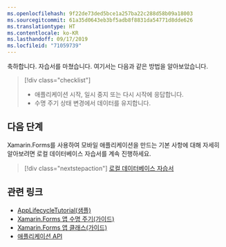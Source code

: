 ```yaml
---
ms.openlocfilehash: 9f22de73ded5bce1a257ba22c288d58b09a18003
ms.sourcegitcommit: 61a35d0643eb3bf5adb8f8831da54771d8dde626
ms.translationtype: HT
ms.contentlocale: ko-KR
ms.lasthandoff: 09/17/2019
ms.locfileid: "71059739"
---
```

축하합니다. 자습서를 마쳤습니다. 여기서는 다음과 같은 방법을 알아보았습니다.

> [!div class="checklist"]
>
> - 애플리케이션 시작, 일시 중지 또는 다시 시작에 응답합니다.
> - 수명 주기 상태 변경에서 데이터를 유지합니다.

## <a name="next-steps"></a>다음 단계

Xamarin.Forms를 사용하여 모바일 애플리케이션을 만드는 기본 사항에 대해 자세히 알아보려면 로컬 데이터베이스 자습서를 계속 진행하세요.

> [!div class="nextstepaction"]
> [로컬 데이터베이스 자습서](~/get-started/tutorials/local-database/index.yml)

## <a name="related-links"></a>관련 링크

- [AppLifecycleTutorial(샘플)](https://docs.microsoft.com/samples/xamarin/xamarin-forms-samples/getstarted-tutorials-applifecycletutorial/)
- [Xamarin.Forms 앱 수명 주기(가이드)](~/xamarin-forms/app-fundamentals/app-lifecycle.md)
- [Xamarin.Forms 앱 클래스(가이드)](~/xamarin-forms/app-fundamentals/application-class.md)
- [애플리케이션 API](xref:Xamarin.Forms.Application)
